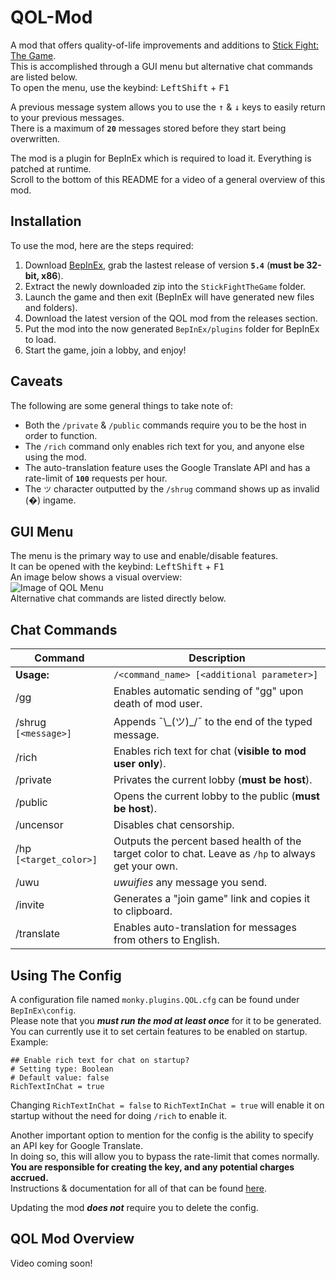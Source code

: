 # QOL-Mod
A mod that offers quality-of-life improvements and additions to [Stick Fight: The Game](https://store.steampowered.com/app/674940/Stick_Fight_The_Game/).<br/>
This is accomplished through a GUI menu but alternative chat commands are listed below.<br/>
To open the menu, use the keybind: <kbd>LeftShift</kbd> + <kbd>F1</kbd><br/>

A previous message system allows you to use the <kbd>↑</kbd> & <kbd>↓</kbd> keys to easily return to your previous messages.<br/>
There is a maximum of **``20``** messages stored before they start being overwritten.<br/>

The mod is a plugin for BepInEx which is required to load it. Everything is patched at runtime.<br/>
Scroll to the bottom of this README for a video of a general overview of this mod.

## Installation

To use the mod, here are the steps required:<br/> 
  1)  Download [BepInEx](https://github.com/BepInEx/BepInEx/releases), grab the lastest release of version **``5.4``** (**must be 32-bit, x86**).
  2)  Extract the newly downloaded zip into the ``StickFightTheGame`` folder.
  3)  Launch the game and then exit (BepInEx will have generated new files and folders).
  4)  Download the latest version of the QOL mod from the releases section.
  5)  Put the mod into the now generated ``BepInEx/plugins`` folder for BepInEx to load.
  6)  Start the game, join a lobby, and enjoy!

## Caveats

The following are some general things to take note of:
  - Both the ``/private`` & ``/public`` commands require you to be the host in order to function.
  - The ``/rich`` command only enables rich text for you, and anyone else using the mod.
  - The auto-translation feature uses the Google Translate API and has a rate-limit of **``100``** requests per hour.
  - The ``ツ`` character outputted by the ``/shrug`` command shows up as invalid (�) ingame.

## GUI Menu

The menu is the primary way to use and enable/disable features.<br/>
It can be opened with the keybind: <kbd>LeftShift</kbd> + <kbd>F1</kbd><br/>
An image below shows a visual overview:<br/>
![Image of QOL Menu](https://i.ibb.co/LhWr9hV/QOL-MENU-cropped.png)<br/>
Alternative chat commands are listed directly below.
## Chat Commands

Command | Description
--------- | -----------
**Usage:**		| ```/<command_name> [<additional parameter>]```
/gg		| Enables automatic sending of "gg" upon death of mod user.
/shrug ```[<message>]```		| Appends ¯\\\_(ツ)\_/¯ to the end of the typed message.
/rich		| Enables rich text for chat (**visible to mod user only**).
/private		| Privates the current lobby (**must be host**).
/public		| Opens the current lobby to the public (**must be host**).
/uncensor		| Disables chat censorship.
/hp	```[<target_color>]```	| Outputs the percent based health of the target color to chat. Leave as ``/hp`` to always get your own.
/uwu		| *uwuifies* any message you send.
/invite		| Generates a "join game" link and copies it to clipboard.
/translate		| Enables auto-translation for messages from others to English.

## Using The Config

A configuration file named ``monky.plugins.QOL.cfg`` can be found under ``BepInEx\config``.<br/>
Please note that you ___must run the mod at least once___ for it to be generated.<br/>
You can currently use it to set certain features to be enabled on startup.<br/>
Example: 
```
## Enable rich text for chat on startup?
# Setting type: Boolean
# Default value: false
RichTextInChat = true
```
Changing ``RichTextInChat = false`` to ``RichTextInChat = true`` will enable it on startup without the need for doing ``/rich`` to enable it.<br/>

Another important option to mention for the config is the ability to specify an API key for Google Translate.<br/>
In doing so, this will allow you to bypass the rate-limit that comes normally.<br/> 
**You are responsible for creating the key, and any potential charges accrued.**<br/>
Instructions & documentation for all of that can be found [here](https://cloud.google.com/translate).<br/>

Updating the mod ***does not*** require you to delete the config.

## QOL Mod Overview

Video coming soon!
